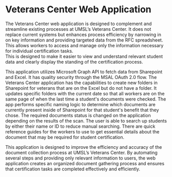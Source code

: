 # Veterans Center Web Application

The Veterans Center web application is designed to complement and streamline existing processes at UMSL’s Veterans Center. 
It does not replace current systems but enhances process efficiency by narrowing in on key information and providing targeted data from the RFC spreadsheet.
This allows workers to access and manage only the information necessary for individual certification tasks.  
This is designed to make it easier to view and understand relevant student data and clearly display the standing of the certification process. 

This application utilizes Microsoft Graph API to fetch data from Sharepoint and Excel.
It has quality security through the MSAL OAuth 2.0 flow. 
The Veterans Center application has the capabilities to create new folders in Sharepoint for veterans that are on the Excel but do not have a folder.
It updates specific folders with the current date so that all workers are on the same page of when the last time a student's documents were checked.
The app performs specific naming logic to determine which documents are currently present inside of Sharepoint for that student's benefit that they chose.
The required documents status is changed on the application depending on the results of the scan.
The user is able to search up students by either their name or ID to reduce manual searching.
There are quick reference guides for the workers to use to get essential details about the document that may be required for student certification. 

This application is designed to improve the efficiency and accuracy of the document collection process at UMSL’s Veterans Center. 
By automating several steps and providing only relevant information to users, the web application creates an organized document gathering process and ensures that certification tasks are completed effectively and efficiently.
